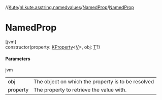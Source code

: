 //[Kute](../../../index.md)/[nl.kute.asstring.namedvalues](../index.md)/[NamedProp](index.md)/[NamedProp](-named-prop.md)

# NamedProp

[jvm]\
constructor(property: [KProperty](https://kotlinlang.org/api/latest/jvm/stdlib/kotlin.reflect/-k-property/index.html)&lt;[V](index.md)&gt;, obj: [T](index.md)?)

#### Parameters

jvm

| | |
|---|---|
| obj | The object on which the property is to be resolved |
| property | The property to retrieve the value with. |
